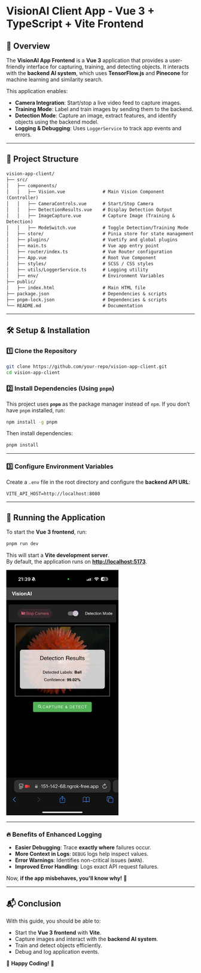 # VisionAI Client App - Vue 3 + TypeScript + Vite Frontend

## 📌 Overview
The **VisionAI App Frontend** is a **Vue 3** application that provides a user-friendly interface for capturing, training, and detecting objects. It interacts with the **backend AI system**, which uses **TensorFlow.js** and **Pinecone** for machine learning and similarity search.

This application enables:
- **Camera Integration**: Start/stop a live video feed to capture images.
- **Training Mode**: Label and train images by sending them to the backend.
- **Detection Mode**: Capture an image, extract features, and identify objects using the backend model.
- **Logging & Debugging**: Uses `LoggerService` to track app events and errors.

---

## 📂 Project Structure

```
vision-app-client/
├── src/
│   ├── components/
│   │   ├── Vision.vue              # Main Vision Component (Controller)
│   │   ├── CameraControls.vue      # Start/Stop Camera
│   │   ├── DetectionResults.vue    # Display Detection Output
│   │   ├── ImageCapture.vue        # Capture Image (Training & Detection)
│   │   ├── ModeSwitch.vue          # Toggle Detection/Training Mode
│   ├── store/                      # Pinia store for state management
│   ├── plugins/                    # Vuetify and global plugins
│   ├── main.ts                     # Vue app entry point
│   ├── router/index.ts             # Vue Router configuration
│   ├── App.vue                     # Root Vue Component
│   ├── styles/                     # SCSS / CSS styles
│   ├── utils/LoggerService.ts      # Logging utility
│   ├── env/                        # Environment Variables
├── public/
│   ├── index.html                  # Main HTML file
├── package.json                    # Dependencies & scripts
├── pnpm-lock.json                  # Dependencies & scripts
└── README.md                       # Documentation
```

---

## 🛠 Setup & Installation

### 1️⃣ Clone the Repository
```bash
git clone https://github.com/your-repo/vision-app-client.git
cd vision-app-client
```

### 2️⃣ Install Dependencies (**Using `pnpm`**)
This project uses **`pnpm`** as the package manager instead of `npm`. If you don’t have `pnpm` installed, run:

```bash
npm install -g pnpm
```

Then install dependencies:

```bash
pnpm install
```

---

### 3️⃣ Configure Environment Variables
Create a `.env` file in the root directory and configure the **backend API URL**:

```
VITE_API_HOST=http://localhost:8080
```

---

## 🚀 Running the Application
To start the **Vue 3 frontend**, run:

```bash
pnpm run dev
```

This will start a **Vite development server**.  
By default, the application runs on **[http://localhost:5173](http://localhost:5173)**.

<img src="public/visionAI-detection.png" alt="VisionAI-Detection" width="300">

---

### 🔥 Benefits of Enhanced Logging
- **Easier Debugging**: Trace **exactly where** failures occur.
- **More Context in Logs**: `DEBUG` logs help inspect values.
- **Error Warnings**: Identifies non-critical issues (`WARN`).
- **Improved Error Handling**: Logs exact API request failures.

Now, **if the app misbehaves, you'll know why!** 🚀

---

## 📬 Conclusion
With this guide, you should be able to:
- Start the **Vue 3 frontend** with **Vite**.
- Capture images and interact with the **backend AI system**.
- Train and detect objects efficiently.
- Debug and log application events.

🚀 **Happy Coding!** 🎉
